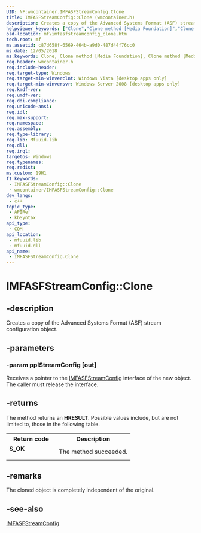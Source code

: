 ```yaml
---
UID: NF:wmcontainer.IMFASFStreamConfig.Clone
title: IMFASFStreamConfig::Clone (wmcontainer.h)
description: Creates a copy of the Advanced Systems Format (ASF) stream configuration object.
helpviewer_keywords: ["Clone","Clone method [Media Foundation]","Clone method [Media Foundation]","IMFASFStreamConfig interface","IMFASFStreamConfig interface [Media Foundation]","Clone method","IMFASFStreamConfig.Clone","IMFASFStreamConfig::Clone","c87d658f-6569-464b-a9d0-487d44f76cc0","mf.imfasfstreamconfig_clone","wmcontainer/IMFASFStreamConfig::Clone"]
old-location: mf\imfasfstreamconfig_clone.htm
tech.root: mf
ms.assetid: c87d658f-6569-464b-a9d0-487d44f76cc0
ms.date: 12/05/2018
ms.keywords: Clone, Clone method [Media Foundation], Clone method [Media Foundation],IMFASFStreamConfig interface, IMFASFStreamConfig interface [Media Foundation],Clone method, IMFASFStreamConfig.Clone, IMFASFStreamConfig::Clone, c87d658f-6569-464b-a9d0-487d44f76cc0, mf.imfasfstreamconfig_clone, wmcontainer/IMFASFStreamConfig::Clone
req.header: wmcontainer.h
req.include-header: 
req.target-type: Windows
req.target-min-winverclnt: Windows Vista [desktop apps only]
req.target-min-winversvr: Windows Server 2008 [desktop apps only]
req.kmdf-ver: 
req.umdf-ver: 
req.ddi-compliance: 
req.unicode-ansi: 
req.idl: 
req.max-support: 
req.namespace: 
req.assembly: 
req.type-library: 
req.lib: Mfuuid.lib
req.dll: 
req.irql: 
targetos: Windows
req.typenames: 
req.redist: 
ms.custom: 19H1
f1_keywords:
 - IMFASFStreamConfig::Clone
 - wmcontainer/IMFASFStreamConfig::Clone
dev_langs:
 - c++
topic_type:
 - APIRef
 - kbSyntax
api_type:
 - COM
api_location:
 - mfuuid.lib
 - mfuuid.dll
api_name:
 - IMFASFStreamConfig.Clone
---
```


# IMFASFStreamConfig::Clone


## -description

Creates a copy of the Advanced Systems Format (ASF) stream configuration object.

## -parameters

### -param ppIStreamConfig [out]

Receives a pointer to the <a href="https://docs.microsoft.com/windows/desktop/api/wmcontainer/nn-wmcontainer-imfasfstreamconfig">IMFASFStreamConfig</a> interface of the new object. The caller must release the interface.

## -returns

The method returns an <b>HRESULT</b>. Possible values include, but are not limited to, those in the following table.

<table>
<tr>
<th>Return code</th>
<th>Description</th>
</tr>
<tr>
<td width="40%">
<dl>
<dt><b>S_OK</b></dt>
</dl>
</td>
<td width="60%">
The method succeeded.

</td>
</tr>
</table>

## -remarks

The cloned object is completely independent of the original.

## -see-also

<a href="https://docs.microsoft.com/windows/desktop/api/wmcontainer/nn-wmcontainer-imfasfstreamconfig">IMFASFStreamConfig</a>

